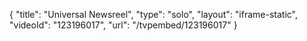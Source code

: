 {
    "title": "Universal Newsreel",
    "type": "solo",
    "layout": "iframe-static",
    "videoId": "123196017",
    "url": "\/tvpembed\/123196017"
}